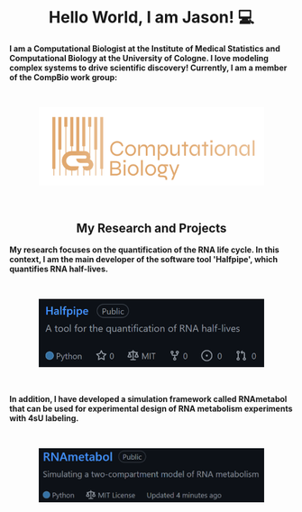 <p>
  <h1 align="center"><b>Hello World, I am Jason! 💻</h1>
</p>

<p align=""justify>
  I am a Computational Biologist at the Institute of Medical Statistics and Computational Biology at the University of Cologne. I love modeling complex systems to drive scientific discovery! Currently, I am a member of the CompBio work group:
</p>

<br/>
<p align="center">
  <a href="https://computationalbiology.uni-koeln.de/">
    <img align="" src="logos/CB_logo.png" width="400"/>
  </a>
</p>
<br/>

<h2 align="center">My Research and Projects</h2>

<p align=""justify>
  My research focuses on the quantification of the RNA life cycle. In this context, I am the main developer of the software tool 'Halfpipe', which quantifies RNA half-lives.
</p>
<br/>
<p align="center">
  <a href="https://github.com/IMSBCompBio/Halfpipe">
    <img align="" src="logos/halfpipe_repo.PNG" width="400"/>
  </a>
</p>
<br/>

<p align=""justify>
  In addition, I have developed a simulation framework called RNAmetabol that can be used for experimental design of RNA metabolism experiments with 4sU labeling.
</p>
<br/>
<p align="center">
  <a href="https://github.com/jassk8/RNAmetabol">
    <img align="" src="logos/RNAmetabol_repo.png" width="400"/>
  </a>
</p>
<br/>



